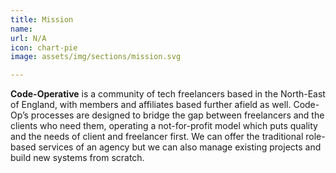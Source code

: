 ```yaml
---
title: Mission
name: 
url: N/A
icon: chart-pie
image: assets/img/sections/mission.svg

---
```

**Code-Operative** is a community of tech freelancers based in the North-East of England, with members and affiliates based further afield as well. Code-Op’s processes are designed to bridge the gap between freelancers and the clients who need them, operating a not-for-profit model which puts quality and the needs of client and freelancer first. We can offer the traditional role-based services of an agency but we can also manage existing projects and build new systems from scratch.

